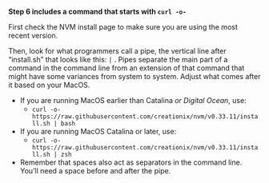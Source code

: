 **Step 6 includes a command that starts with `curl -o-`**

First check the NVM install page to make sure you are using the most recent version.

Then, look for what programmers call a pipe, the vertical line after “install.sh” that looks like this: `|` . Pipes separate the main part of a command in the command line from an extension of that command that might have some variances from system to system. Adjust what comes after it based on your MacOS.
- If you are running MacOS earlier than Catalina *or Digital Ocean*, use:
	- `curl -o- https://raw.githubusercontent.com/creationix/nvm/v0.33.11/install.sh | bash`
- If you are running MacOS Catalina or later, use:
	- `curl -o- https://raw.githubusercontent.com/creationix/nvm/v0.33.11/install.sh | zsh`
- Remember that spaces also act as separators in the command line. You’ll need a space before and after the pipe.
